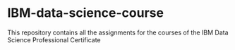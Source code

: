 # IBM-data-science-course
This repository contains all the assignments for the courses of the IBM Data Science Professional Certificate